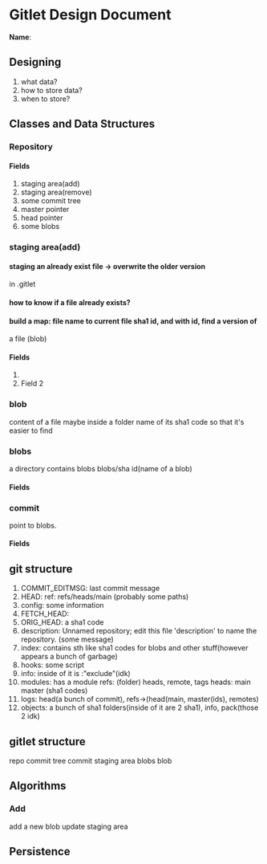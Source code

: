 # Gitlet Design Document

**Name**:
## Designing
1. what data?
2. how to store data?
3. when to store?

## Classes and Data Structures

### Repository

#### Fields

1. staging area(add)
2. staging area(remove)
3. some commit tree
4. master pointer
5. head pointer
6. some blobs


### staging area(add)
#### staging an already exist file -> overwrite the older version
in .gitlet
#### how to know if a file already exists?
#### build a map: file name to current file sha1 id, and with id, find a version of
a file (blob)

#### Fields

1. 
2. Field 2

### blob
content of a file
maybe inside a folder name of its sha1 code so that it's easier to find

### blobs
a directory contains blobs
blobs/sha id(name of a blob)
#### Fields

### commit
point to blobs.
#### Fields

## git structure
1. COMMIT_EDITMSG: last commit message
2. HEAD: ref: refs/heads/main (probably some paths)
3. config: some information
4. FETCH_HEAD:
5. ORIG_HEAD: a sha1 code
6. description: Unnamed repository; edit this file 'description' to name the repository.
(some message)
7. index: contains sth like sha1 codes for blobs and other stuff(however appears
a bunch of garbage)
8. hooks: some script
9. info: inside of it is :"exclude"(idk)
10. modules: has a module
refs: (folder) heads, remote, tags
    heads: main master (sha1 codes)
11. logs: head(a bunch of commit), refs->(head(main, master(ids), remotes)
12. objects: a bunch of sha1 folders(inside of it are 2 sha1), info, pack(those 2 idk)
## gitlet structure
repo
    commit tree
        commit
    staging area
    blobs
        blob
## Algorithms
### Add
add a new blob
update staging area

## Persistence

